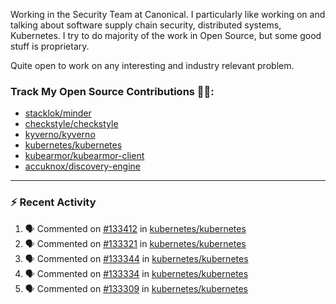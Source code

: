 Working in the Security Team at Canonical. I particularly like working on and talking about software supply chain security, distributed systems, Kubernetes. I try to do majority of the work in Open Source, but some good stuff is proprietary.

Quite open to work on any interesting and industry relevant problem. 

### Track My Open Source Contributions 👨‍💻: 
 - [stacklok/minder](https://github.com/stacklok/minder/pulls?q=is%3Apr+author%3AVyom-Yadav+is%3Amerged+)
 - [checkstyle/checkstyle](https://github.com/checkstyle/checkstyle/pulls?q=is%3Apr+author%3AVyom-Yadav+is%3Amerged+)
 - [kyverno/kyverno](https://github.com/kyverno/kyverno/pulls?q=is%3Apr+author%3AVyom-Yadav+is%3Amerged+)
 - [kubernetes/kubernetes](https://github.com/kubernetes/kubernetes/issues?q=is%3Aissue+author%3AVyom-Yadav)
 - [kubearmor/kubearmor-client](https://github.com/kubearmor/kubearmor-client/pulls?q=is%3Amerged+is%3Apr+author%3AVyom-Yadav+)
 - [accuknox/discovery-engine](https://github.com/accuknox/discovery-engine/pulls?q=is%3Amerged+is%3Apr+author%3AVyom-Yadav+)
---

### :zap: Recent Activity

<!--START_SECTION:activity-->
1. 🗣 Commented on [#133412](https://github.com/kubernetes/kubernetes/pull/133412#issuecomment-3163497804) in [kubernetes/kubernetes](https://github.com/kubernetes/kubernetes)
2. 🗣 Commented on [#133321](https://github.com/kubernetes/kubernetes/pull/133321#issuecomment-3149479410) in [kubernetes/kubernetes](https://github.com/kubernetes/kubernetes)
3. 🗣 Commented on [#133344](https://github.com/kubernetes/kubernetes/pull/133344#issuecomment-3146399477) in [kubernetes/kubernetes](https://github.com/kubernetes/kubernetes)
4. 🗣 Commented on [#133334](https://github.com/kubernetes/kubernetes/pull/133334#issuecomment-3143582864) in [kubernetes/kubernetes](https://github.com/kubernetes/kubernetes)
5. 🗣 Commented on [#133309](https://github.com/kubernetes/kubernetes/pull/133309#issuecomment-3143580922) in [kubernetes/kubernetes](https://github.com/kubernetes/kubernetes)
<!--END_SECTION:activity-->
